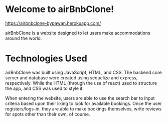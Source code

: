 # Welcome to airBnbClone!

https://airbnbclone-bypawan.herokuapp.com/

airBnbClone is a website designed to let users make accommodations around the world.

# Technologies Used
airBnbClone was built using JavaScript, HTML, and CSS. The backend core server and database were created using sequelize and express, respectively. While the HTML (through the use of react) used to structure the app, and CSS was used to style it.

When entering the website, users are able to use the search bar to input criteria based upon their liking to look for available bookings. Once the user registers/logs-in, they are able to make bookings themselves, write reviews for spots other than their own, of course.
